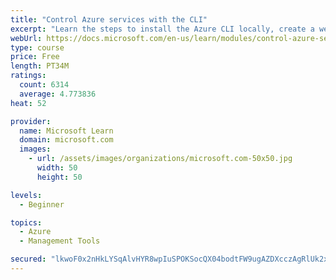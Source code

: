 ```yaml
---
title: "Control Azure services with the CLI"
excerpt: "Learn the steps to install the Azure CLI locally, create a website, and manage Azure resources using the CLI."
webUrl: https://docs.microsoft.com/en-us/learn/modules/control-azure-services-with-cli/
type: course
price: Free
length: PT34M
ratings:
  count: 6314
  average: 4.773836
heat: 52

provider:
  name: Microsoft Learn
  domain: microsoft.com
  images:
    - url: /assets/images/organizations/microsoft.com-50x50.jpg
      width: 50
      height: 50

levels:
  - Beginner

topics:
  - Azure
  - Management Tools

secured: "lkwoF0x2nHkLYSqAlvHYR8wpIuSPOKSocQX04bodtFW9ugAZDXcczAgRlUk2xXDf8T8b00ULza0JValywVeJ6iGoV8HOx0EZv9QSDJeqtUTWWxJDKUwXCqsH76fuFl9/g+kF4WyVUcg6vXAz01xtckdl474uQg2TgHyYP+pin7fqbbko+tVAbI8+UJBE4oJnnNhcAV7NSwqgsZsVNvXvXZsqj+gLxQIaQ9hdZQXedMMETp9+Ox3LJf+r3ZVdUuNsu9PPGg4qcFFhIgIbpp2iCS80Yx4yVcDjX4rLh29dEbvOq2bI6Hojx962xLAqRcLwEaAlwvqRpjgR+8D3ph1AHgWFGBL6JBkDa38i0+dJcvS47rsEyzVokwjxE26qMol9sdWUG4Cpo33ZtG//qY95IxRJhVcaQ1MRvlfwc+RLiv4=;onUtlB8PlZ2jqmH1Gcyzag=="
---
```


